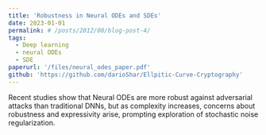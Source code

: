 ```yaml
---
title: 'Robustness in Neural ODEs and SDEs'
date: 2023-01-01
permalink: # /posts/2012/08/blog-post-4/
tags:
  - Deep learning
  - neural ODEs
  - SDE
paperurl: '/files/neural_odes_paper.pdf'
github: 'https://github.com/darioShar/Ellpitic-Curve-Cryptography'
---
```


Recent studies show that Neural ODEs are more robust against adversarial attacks than traditional DNNs, but as complexity increases, concerns about robustness and expressivity arise, prompting exploration of stochastic noise regularization.
